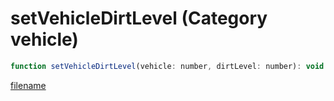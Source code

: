 # setVehicleDirtLevel (Category vehicle)

```js
function setVehicleDirtLevel(vehicle: number, dirtLevel: number): void
```

[filename](setVehicleDirtLevel_m.md ':include')